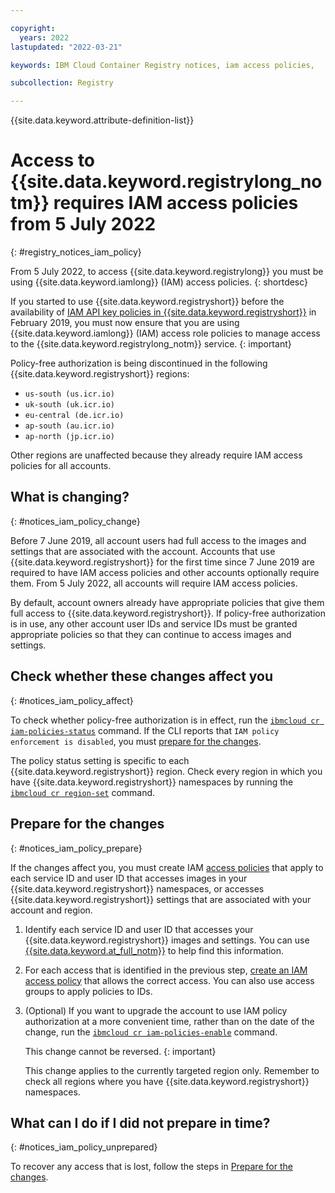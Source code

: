 ```yaml
---

copyright:
  years: 2022
lastupdated: "2022-03-21"

keywords: IBM Cloud Container Registry notices, iam access policies,

subcollection: Registry

---
```


{{site.data.keyword.attribute-definition-list}}

# Access to {{site.data.keyword.registrylong_notm}} requires IAM access policies from 5 July 2022
{: #registry_notices_iam_policy}

From 5 July 2022, to access {{site.data.keyword.registrylong}} you must be using {{site.data.keyword.iamlong}} (IAM) access policies.
{: shortdesc}

If you started to use {{site.data.keyword.registryshort}} before the availability of [IAM API key policies in {{site.data.keyword.registryshort}}](/docs/Registry?topic=Registry-registry_release_notes#registry-25feb2019) in February 2019, you must now ensure that you are using {{site.data.keyword.iamlong}} (IAM) access role policies to manage access to the {{site.data.keyword.registrylong_notm}} service.
{: important}

Policy-free authorization is being discontinued in the following {{site.data.keyword.registryshort}} regions:

- `us-south (us.icr.io)`
- `uk-south (uk.icr.io)`
- `eu-central (de.icr.io)`
- `ap-south (au.icr.io)`
- `ap-north (jp.icr.io)`

Other regions are unaffected because they already require IAM access policies for all accounts.

## What is changing?
{: #notices_iam_policy_change}

Before 7 June 2019, all account users had full access to the images and settings that are associated with the account. Accounts that use {{site.data.keyword.registryshort}} for the first time since 7 June 2019 are required to have IAM access policies and other accounts optionally require them. From 5 July 2022, all accounts will require IAM access policies.

By default, account owners already have appropriate policies that give them full access to {{site.data.keyword.registryshort}}. If policy-free authorization is in use, any other account user IDs and service IDs must be granted appropriate policies so that they can continue to access images and settings.

## Check whether these changes affect you
{: #notices_iam_policy_affect}

To check whether policy-free authorization is in effect, run the [`ibmcloud cr iam-policies-status`](/docs/Registry?topic=container-registry-cli-plugin-containerregcli#bx_cr_iam_policies_status) command. If the CLI reports that `IAM policy enforcement is disabled`, you must [prepare for the changes](#notices_iam_policy_prepare).

The policy status setting is specific to each {{site.data.keyword.registryshort}} region. Check every region in which you have {{site.data.keyword.registryshort}} namespaces by running the [`ibmcloud cr region-set`](/docs/Registry?topic=container-registry-cli-plugin-containerregcli#bx_cr_region_set) command.

## Prepare for the changes
{: #notices_iam_policy_prepare}

If the changes affect you, you must create IAM [access policies](/docs/Registry?topic=Registry-user) that apply to each service ID and user ID that accesses images in your {{site.data.keyword.registryshort}} namespaces, or accesses {{site.data.keyword.registryshort}} settings that are associated with your account and region.

1. Identify each service ID and user ID that accesses your {{site.data.keyword.registryshort}} images and settings. You can use [{{site.data.keyword.at_full_notm}}](/docs/Registry?topic=Registry-at_events) to help find this information.
2. For each access that is identified in the previous step, [create an IAM access policy](/docs/Registry?topic=Registry-iam_access) that allows the correct access. You can also use access groups to apply policies to IDs.
3. (Optional) If you want to upgrade the account to use IAM policy authorization at a more convenient time, rather than on the date of the change, run the [`ibmcloud cr iam-policies-enable`](/docs/Registry?topic=container-registry-cli-plugin-containerregcli#bx_cr_iam_policies_enable) command.

    This change cannot be reversed.
    {: important}

    This change applies to the currently targeted region only. Remember to check all regions where you have {{site.data.keyword.registryshort}} namespaces.

## What can I do if I did not prepare in time?
{: #notices_iam_policy_unprepared}

To recover any access that is lost, follow the steps in [Prepare for the changes](#notices_iam_policy_prepare).


